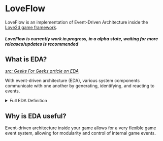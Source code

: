 # LoveFlow
<!--LoveFlow is an Event-Driven Architecture (EDA) implementation inside Love2d. LoveFlow allows for flexible customization of a message bus, controllable event handlers, publisher-subscriber systems and-->

LoveFlow is an implementation of Event-Driven Architecture inside the [Love2d game framework](https://love2d.org).

#### _LoveFlow is currently work in progress, in a alpha state, waiting for more releases/updates is recommended_

## What is EDA?
*[src: Geeks For Geeks article on EDA](https://www.geeksforgeeks.org/event-driven-architecture-system-design/)*

With event-driven architecture (EDA), various system components communicate with one another by generating, identifying, and reacting to events.

<details>
<summary>Full EDA Definition</summary>
With event-driven architecture (EDA), various system components communicate with one another by generating, identifying, and reacting to events. These events can be important happenings, like user actions or changes in the system's state. In EDA, components are independent, meaning they can function without being tightly linked to one another. When an event takes place, a message is dispatched, prompting the relevant components to respond accordingly. This structure enhances flexibility, scalability, and real-time responsiveness in systems.
</details>

## Why is EDA useful?
Event-driven architecture inside your game allows for a very flexible game event system, allowing for modularity and control of internal game events.

<!--LoveFlow implements a simple EDA system that allows to quickly setup publishers, subscribers, event handlers, etc. in a fast and easy manner.-->



